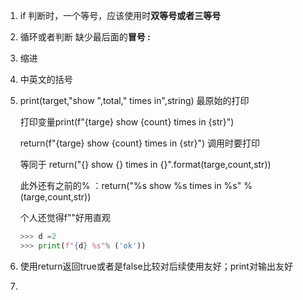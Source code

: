 1. if 判断时，一个等号，应该使用时**双等号或者三等号**

2. 循环或者判断 缺少最后面的**冒号 :**

3. 缩进

4. 中英文的括号

5. print(target,"show ",total," times in",string) 最原始的打印

   打印变量print(f"{targe} show {count} times in {str}")

   return(f"{targe} show {count} times in {str}") 调用时要打印

   等同于 return("{} show {} times in {}".format(targe,count,str))

   此外还有之前的% ：return("%s show %s times in %s" % (targe,count,str))

   个人还觉得f""好用直观

   ~~~python
   >>> d =2
   >>> print(f"{d} %s"% ('ok'))
   ~~~

6. 使用return返回true或者是false比较对后续使用友好；print对输出友好

7. 

